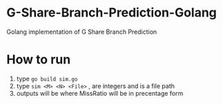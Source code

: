 # G-Share-Branch-Prediction-Golang
Golang implementation of G Share Branch Prediction

# How to run
1. type `go build sim.go`
2. type `sim <M> <N> <File>`
   <M>, <N> are integers and <File> is a file path
4. outputs will be <M> <N> <MissRatio> where MissRatio will be in precentage form
